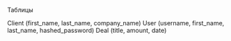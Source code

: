 Таблицы

Client (first_name, last_name, company_name)
User (username, first_name, last_name, hashed_password)
Deal (title, amount, date)